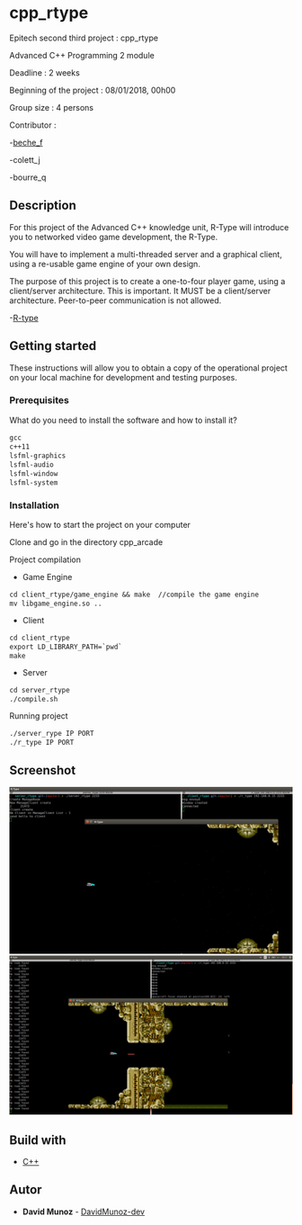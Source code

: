 # cpp_rtype

Epitech second third project : cpp_rtype

Advanced C++ Programming 2 module

Deadline : 2 weeks

Beginning of the project : 08/01/2018, 00h00

Group size : 4 persons

Contributor : 

-[beche_f](https://github.com/Francoisbeche)

-colett_j

-bourre_q

## Description

For this project of the Advanced C++ knowledge unit, R-Type will introduce you to networked video game development, the R-Type.

You will have to implement a multi-threaded server and a graphical client, using a re-usable game engine of your own design.

The purpose of this project is to create a one-to-four player game, using a client/server architecture. This is important. It MUST be a client/server architecture. Peer-to-peer communication is not allowed.

-[R-type](https://en.wikipedia.org/wiki/R-Type)

## Getting started

These instructions will allow you to obtain a copy of the operational project on your local machine for development and testing purposes.

### Prerequisites

What do you need to install the software and how to install it?

```
gcc
c++11
lsfml-graphics
lsfml-audio
lsfml-window
lsfml-system
```

### Installation

Here's how to start the project on your computer

Clone and go in the directory cpp_arcade

Project compilation

* Game Engine
```
cd client_rtype/game_engine && make  //compile the game engine
mv libgame_engine.so ..
```
* Client
```
cd client_rtype
export LD_LIBRARY_PATH=`pwd`
make
```
* Server
```
cd server_rtype 
./compile.sh
```

Running project

```
./server_rype IP PORT
./r_type IP PORT 
```

## Screenshot

![Screenshot](screenshots/screen01.png)
![Screenshot](screenshots/screen02.png)

## Build with

* [C++](https://en.wikipedia.org/wiki/C%2B%2B)

## Autor

* **David Munoz** - [DavidMunoz-dev](https://github.com/davidmunoz-dev)
